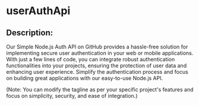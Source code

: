 # userAuthApi
## Description:
Our Simple Node.js Auth API on GitHub provides a hassle-free solution for implementing secure user authentication in your web or mobile applications. With just a few lines of code, you can integrate robust authentication functionalities into your projects, ensuring the protection of user data and enhancing user experience. Simplify the authentication process and focus on building great applications with our easy-to-use Node.js API.

(Note: You can modify the tagline as per your specific project's features and focus on simplicity, security, and ease of integration.)
